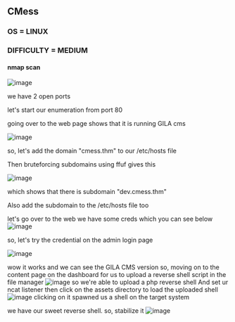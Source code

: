 ## CMess
### OS = LINUX
### DIFFICULTY = MEDIUM

#### nmap scan
![image](https://github.com/0xVenus/0xVenus.github.io/assets/97831939/8bd8e60b-d4a1-44c0-b81b-258334a1a04a)

we have 2 open ports

let's start our enumeration from port 80

going over to the web page shows that it is running GILA cms

![image](https://github.com/0xVenus/0xVenus.github.io/assets/97831939/cf983be5-438e-4287-88dc-0ca136cafe3f)

so, let's add the domain "cmess.thm" to our /etc/hosts file

Then bruteforcing subdomains using ffuf gives this

![image](https://github.com/0xVenus/0xVenus.github.io/assets/97831939/f313a0bf-71c3-4343-83d5-c49bc8248bbc)

which shows that there is subdomain "dev.cmess.thm"

Also add the subdomain to the /etc/hosts file too

let's go over to the web we have some creds which you can see below
![image](https://github.com/0xVenus/0xVenus.github.io/assets/97831939/061713fc-1194-40d4-8d11-72ff242bccaa)

so, let's try the credential on the admin login page 

![image](https://github.com/0xVenus/0xVenus.github.io/assets/97831939/ca8084ad-7b89-4c18-a839-6f3837e1fa08)

wow it works and we can see the GILA CMS version
so, moving on to the content page on the dashboard for us to upload a reverse shell script in the file manager
![image](https://github.com/0xVenus/0xVenus.github.io/assets/97831939/41f5c718-cab6-4e97-9f97-7916bf6123d2)
so we're able to upload a php reverse shell
And set ur ncat listener then click on the assets directory to load the uploaded shell
![image](https://github.com/0xVenus/0xVenus.github.io/assets/97831939/97a033da-8bd5-477d-b5d8-ccc11be3dea4)
clicking on it spawned us a shell on the target system

we have our sweet reverse shell. so, stabilize it
![image](https://github.com/0xVenus/0xVenus.github.io/assets/97831939/c3f9e157-3537-45e9-a1d4-35b28bc19cc8)






